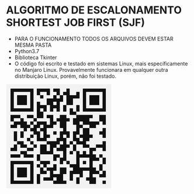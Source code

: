 # ALGORITMO DE ESCALONAMENTO SHORTEST JOB FIRST (SJF)
* PARA O FUNCIONAMENTO TODOS OS ARQUIVOS DEVEM ESTAR MESMA PASTA
* Python3.7
* Biblioteca Tkinter  
* O código foi escrito e testado em sistemas Linux, mais específicamente no Manjaro Linux. Provavelmente funcionara em qualquer outra distribuição Linux, porém, não foi testado.

![alt text](https://github.com/lkaranl/escalonamento/raw/master/SJF.png)
